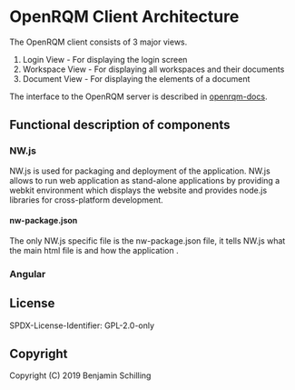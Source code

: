 # OpenRQM Client Architecture

The OpenRQM client consists of 3 major views.

1. Login View - For displaying the login screen
2. Workspace View - For displaying all workspaces and their documents
3. Document View - For displaying the elements of a document 

The interface to the OpenRQM server is described in [openrqm-docs](https://github.com/openrqm/openrqm-docs).

## Functional description of components

### NW.js

NW.js is used for packaging and deployment of the application.
NW.js allows to run web application as stand-alone applications by providing a webkit environment which displays the website and provides node.js libraries for cross-platform development.

#### nw-package.json
The only NW.js specific file is the nw-package.json file, it tells NW.js what the main html file is and how the application .

### Angular 

#### 


## License

SPDX-License-Identifier: GPL-2.0-only

## Copyright

Copyright (C) 2019 Benjamin Schilling